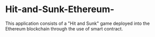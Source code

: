 # Hit-and-Sunk-Ethereum-
This application consists of a "Hit and Sunk" game deployed into the Ethereum blockchain through the use of smart contract.
